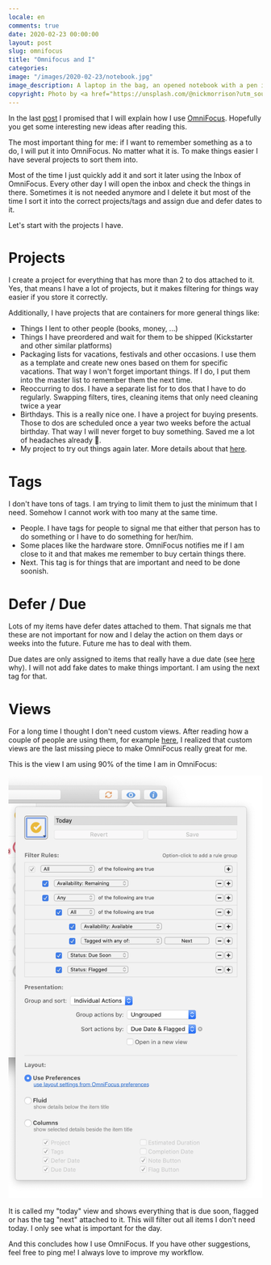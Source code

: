 ```yaml
---
locale: en
comments: true
date: 2020-02-23 00:00:00
layout: post
slug: omnifocus
title: "Omnifocus and I"
categories:
image: "/images/2020-02-23/notebook.jpg"
image_description: A laptop in the bag, an opened notebook with a pen in the front.
copyright: Photo by <a href="https://unsplash.com/@nickmorrison?utm_source=unsplash&amp;utm_medium=referral&amp;utm_content=creditCopyText">Nick Morrison</a>
---
```

In the last [post](/2020/01/30/how-i-organize-myself/) I promised that I will explain how I use [OmniFocus](https://www.omnigroup.com/omnifocus). Hopefully you get some interesting new ideas after reading this.

The most important thing for me: if I want to remember something as a to do, I will put it into OmniFocus. No matter what it is. To make things easier I have several projects to sort them into.

Most of the time I just quickly add it and sort it later using the Inbox of OmniFocus. Every other day I will open the inbox and check the things in there. Sometimes it is not needed anymore and I delete it but most of the time I sort it into the correct projects/tags and assign due and defer dates to it.

Let's start with the projects I have.

# Projects

I create a project for everything that has more than 2 to dos attached to it. Yes, that means I have a lot of projects, but it makes filtering for things way easier if you store it correctly.

Additionally, I have projects that are containers for more general things like:

* Things I lent to other people (books, money, ...)
* Things I have preordered and wait for them to be shipped (Kickstarter and other similar platforms)
* Packaging lists for vacations, festivals and other occasions. I use them as a template and create new ones based on them for specific vacations. That way I won't forget important things. If I do, I put them into the master list to remember them the next time.
* Reoccurring to dos. I have a separate list for to dos that I have to do regularly. Swapping filters, tires, cleaning items that only need cleaning twice a year
* Birthdays. This is a really nice one. I have a project for buying presents. Those to dos are scheduled once a year two weeks before the actual birthday. That way I will never forget to buy something. Saved me a lot of headaches already 🤣.
* My project to try out things again later. More details about that [here](/2014/04/20/try-it-again/).

# Tags

I don't have tons of tags. I am trying to limit them to just the minimum that I need. Somehow I cannot work with too many at the same time.

* People. I have tags for people to signal me that either that person has to do something or I have to do something for her/him.
* Some places like the hardware store. OmniFocus notifies me if I am close to it and that makes me remember to buy certain things there.
* Next. This tag is for things that are important and need to be done soonish.

# Defer / Due

Lots of my items have defer dates attached to them. That signals me that these are not important for now and I delay the action on them days or weeks into the future. Future me has to deal with them.

Due dates are only assigned to items that really have a due date (see [here](https://learnomnifocus.com/tutorials/best-practice-due-dates/) why). I will not add fake dates to make things important. I am using the next tag for that.

# Views

For a long time I thought I don't need custom views. After reading how a couple of people are using them, for example [here](http://uncorrected.net/using-omnifocus-to-shape-your-day/), I realized that custom views are the last missing piece to make OmniFocus really great for me.

This is the view I am using 90% of the time I am in OmniFocus:

![My OmniFocus today view](/images/2020-02-23-omnifocus/views.png)

It is called my "today" view and shows everything that is due soon, flagged or has the tag "next" attached to it. This will filter out all items I don't need today. I only see what is important for the day.

And this concludes how I use OmniFocus. If you have other suggestions, feel free to ping me! I always love to improve my workflow.
